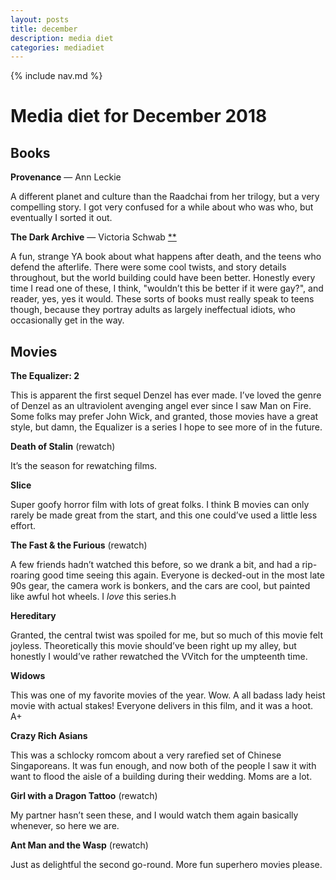 ```yaml
---
layout: posts
title: december
description: media diet
categories: mediadiet
---
```


{% include nav.md %}

# Media diet for December 2018

## Books

**Provenance** — Ann Leckie

A different planet and culture than the Raadchai from her trilogy, but a very compelling story. I got very confused for a while about who was who, but eventually I sorted it out.

**The Dark Archive** — Victoria Schwab [**](#ghost)

A fun, strange YA book about what happens after death, and the teens who defend the afterlife. There were some cool twists, and story details throughout, but the world building could have been better. Honestly every time I read one of these, I think, "wouldn’t this be better if it were gay?", and reader, yes, yes it would. These sorts of books must really speak to teens though, because they portray adults as largely ineffectual idiots, who occasionally get in the way. 

## Movies

**The Equalizer: 2**

This is apparent the first sequel Denzel has ever made. I’ve loved the genre of Denzel as an ultraviolent avenging angel ever since I saw Man on Fire. Some folks may prefer John Wick, and granted, those movies have a great style, but damn, the Equalizer is a series I hope to see more of in the future.

**Death of Stalin** (rewatch)

It’s the season for rewatching films.

**Slice**

Super goofy horror film with lots of great folks. I think B movies can only rarely be made great from the start, and this one could’ve used a little less effort. 

**The Fast & the Furious** (rewatch)

A few friends hadn’t watched this before, so we drank a bit, and had a rip-roaring good time seeing this again. Everyone is decked-out in the most late 90s gear, the camera work is bonkers, and the cars are cool, but painted like awful hot wheels. I _love_ this series.h

**Hereditary**

Granted, the central twist was spoiled for me, but so much of this movie felt joyless. Theoretically this movie should’ve been right up my alley, but honestly I would’ve rather rewatched the VVitch for the umpteenth time.

**Widows**

This was one of my favorite movies of the year. Wow. A all badass lady heist movie with actual stakes! Everyone delivers in this film, and it was a hoot. A+

**Crazy Rich Asians**

This was a schlocky romcom about a very rarefied set of Chinese Singaporeans. It was fun enough, and now both of the people I saw it with want to flood the aisle of a building during their wedding. Moms are a lot.

**Girl with a Dragon Tattoo** (rewatch)

My partner hasn’t seen these, and I would watch them again basically whenever, so here we are.

**Ant Man and the Wasp** (rewatch)

Just as delightful the second go-round. More fun superhero movies please.